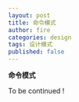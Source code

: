 ```yaml
---
layout: post
title: 命令模式
author: fire
categories: design
tags: 设计模式
published: false
---
```


**命令模式**

To be continued !